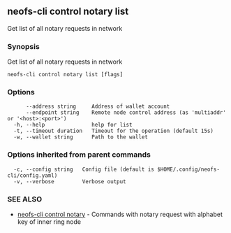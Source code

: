 ## neofs-cli control notary list

Get list of all notary requests in network

### Synopsis

Get list of all notary requests in network

```
neofs-cli control notary list [flags]
```

### Options

```
      --address string     Address of wallet account
      --endpoint string    Remote node control address (as 'multiaddr' or '<host>:<port>')
  -h, --help               help for list
  -t, --timeout duration   Timeout for the operation (default 15s)
  -w, --wallet string      Path to the wallet
```

### Options inherited from parent commands

```
  -c, --config string   Config file (default is $HOME/.config/neofs-cli/config.yaml)
  -v, --verbose         Verbose output
```

### SEE ALSO

* [neofs-cli control notary](neofs-cli_control_notary.md)	 - Commands with notary request with alphabet key of inner ring node

